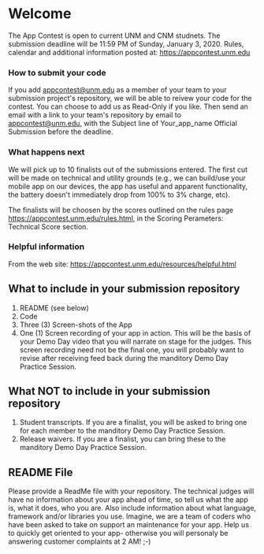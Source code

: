 # Welcome
The App Contest is open to current UNM and CNM studnets. The submission deadline will be 11:59 PM of Sunday, January 3, 2020. Rules, calendar and additional information posted at: https://appcontest.unm.edu

### How to submit your code
If you add appcontest@unm.edu as a member of your team to your submission project's repository, we will be able to reivew your code for the contest. You can choose to add us as Read-Only if you like. Then send an email with a link to your team's repository by email to appcontest@unm.edu, with the Subject line of Your_app_name Official Submission before the deadline.

### What happens next
We will pick up to 10 finalists out of the submissions entered. The first cut will be made on technical and utility grounds (e.g., we can build/use your mobile app on our devices, the app has useful and apparent functionality, the battery doesn't immediately drop from 100% to 3% charge, etc). 

The finalists will be choosen by the scores outlined on the rules page https://appcontest.unm.edu/rules.html, in the Scoring Perameters: Technical Score section.

### Helpful information
From the web site: https://appcontest.unm.edu/resources/helpful.html

## What to include in your submission repository
1. README (see below)
2. Code
3. Three (3) Screen-shots of the App
4. One (1) Screen recording of your app in action. This will be the basis of your Demo Day video that you will narrate on stage for the judges. This screen recording need not be the final one, you will probably want to revise after receiving feed back during the manditory Demo Day Practice Session.

## What NOT to include in your submission repository
1. Student transcripts. If you are a finalist, you will be asked to bring one for each member to the manditory Demo Day Practice Session.
2. Release waivers. If you are a finalist, you can bring these to the manditory Demo Day Practice Session.

## README File
Please provide a ReadMe file with your repository. The technical judges will have no information about your app ahead of time, so tell us what the app is, what it does, who you are. Also include information about what language, framework and/or libraries you use. Imagine, we are a team of coders who have been asked to take on support an maintenance for your app. Help us to quickly get oriented to your app- otherwise you will personaly be answering customer complaints at 2 AM! ;-)
